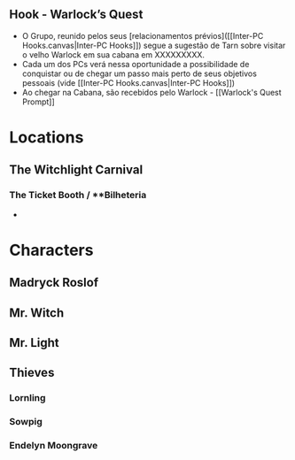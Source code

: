 ## Hook - Warlock’s Quest

- O Grupo, reunido pelos seus [relacionamentos prévios]([[Inter-PC Hooks.canvas|Inter-PC Hooks]]) segue a sugestão de Tarn sobre visitar o velho Warlock em sua cabana em XXXXXXXXX.
- Cada um dos PCs verá nessa oportunidade a possibilidade de conquistar ou de chegar um passo mais perto de seus objetivos pessoais (vide [[Inter-PC Hooks.canvas|Inter-PC Hooks]])
- Ao chegar na Cabana, são recebidos pelo Warlock - [[Warlock's Quest Prompt]]

# Locations

## The Witchlight Carnival

### The Ticket Booth / **Bilheteria

- 

# Characters

## Madryck Roslof

## Mr. Witch

## Mr. Light

## Thieves

### Lornling
### Sowpig
### Endelyn Moongrave